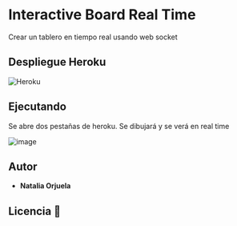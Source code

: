 # Interactive Board Real Time
Crear un tablero en tiempo real usando web socket


## Despliegue Heroku 


![Heroku](https://interactiveboardrealtime.herokuapp.com/)


## Ejecutando

Se abre dos pestañas de heroku. Se dibujará y se verá en real time 

![image](https://user-images.githubusercontent.com/54339107/180316442-11c85129-80f1-4702-84f9-e642b95ac5bd.png)


## Autor 


* **Natalia Orjuela** 


## Licencia 📌




